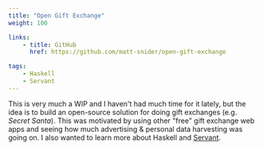 ```yaml
---
title: "Open Gift Exchange"
weight: 100

links:
    - title: GitHub
      href: https://github.com/matt-snider/open-gift-exchange

tags: 
    - Haskell
    - Servant
---
```


This is very much a WIP and I haven't had much time for it lately, but the idea is to build an open-source solution for doing gift exchanges (e.g. _Secret Santa_). This was motivated by using other "free" gift exchange web apps and seeing how much advertising & personal data harvesting was going on. I also wanted to learn more about Haskell and [Servant][servant-gh].

<!--more-->

[servant-gh]: https://github.com/haskell-servant/servant

